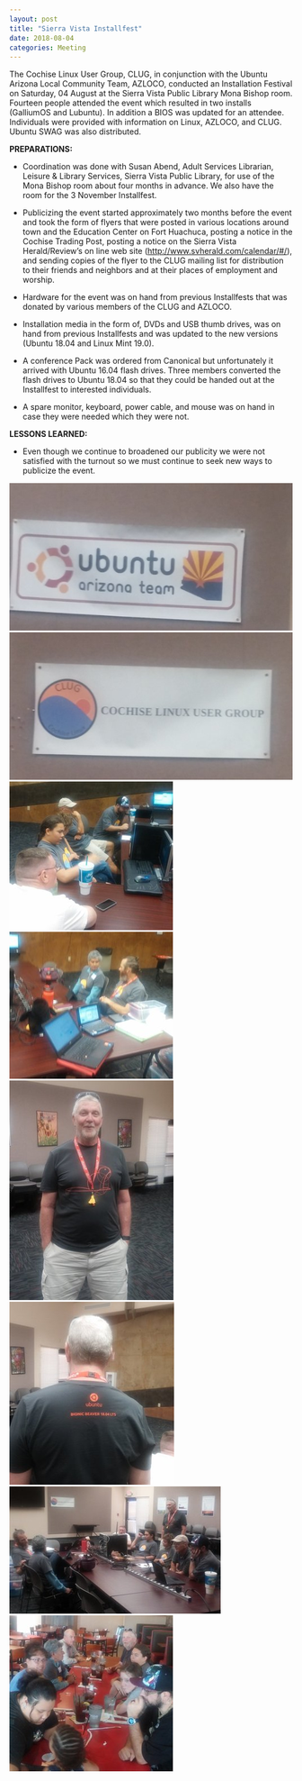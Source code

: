 ```yaml
---
layout: post
title: "Sierra Vista Installfest"
date: 2018-08-04
categories: Meeting
---
```


The Cochise Linux User Group, CLUG, in conjunction with the Ubuntu Arizona Local Community Team, AZLOCO, conducted an Installation Festival on Saturday, 04 August at the Sierra Vista Public Library Mona Bishop room.  Fourteen people attended the event which resulted in two installs (GalliumOS and Lubuntu).  In addition a BIOS was updated for an attendee.  Individuals were provided with information on Linux, AZLOCO, and CLUG.  Ubuntu SWAG was also distributed.

**PREPARATIONS:**

* Coordination was done with Susan Abend, Adult Services Librarian, Leisure & Library Services, Sierra Vista Public Library, for use of the Mona Bishop room about four months in advance.  We also have the room for the 3 November Installfest.
      
* Publicizing the event started approximately two months before the event and took the form of flyers that were posted in various locations around town and the Education Center on Fort Huachuca, posting a notice in the Cochise Trading Post, posting a notice on the Sierra Vista Herald/Review’s on line web site (http://www.svherald.com/calendar/#/), and sending copies of the flyer to the CLUG mailing list for distribution to their friends and neighbors and at their places of employment and worship.

 * Hardware for the event was on hand from previous Installfests that was donated by various members of the CLUG and AZLOCO.
 
 * Installation media in the form of, DVDs and USB thumb drives, was on hand from previous Installfests and was updated to the new versions (Ubuntu 18.04 and Linux Mint 19.0).

 * A conference Pack was ordered  from Canonical but unfortunately it arrived with Ubuntu 16.04 flash drives.  Three members converted the flash drives to Ubuntu 18.04 so that they could be handed out at the Installfest to interested individuals.	
      
 * A spare monitor, keyboard, power cable, and mouse was on hand in case they were needed which they were not.

**LESSONS LEARNED:**

 * Even though we continue to broadened our publicity we were not satisfied with the turnout so we must continue to seek new ways to publicize the event.

![alt text](https://raw.githubusercontent.com/CochiseLinuxUsersGroup/CochiseLinuxUsersGroup.github.io/master/images/rsz_clug_installfest_2018-08-04_1.jpg)
![alt text](https://raw.githubusercontent.com/CochiseLinuxUsersGroup/CochiseLinuxUsersGroup.github.io/master/images/rsz_clug_installfest_2018-08-04_2.jpg)
![alt text](https://raw.githubusercontent.com/CochiseLinuxUsersGroup/CochiseLinuxUsersGroup.github.io/master/images/rsz_clug_installfest_2018-08-04_3.jpg)
![alt text](https://raw.githubusercontent.com/CochiseLinuxUsersGroup/CochiseLinuxUsersGroup.github.io/master/images/rsz_clug_installfest_2018-08-04_4.jpg)
![alt text](https://raw.githubusercontent.com/CochiseLinuxUsersGroup/CochiseLinuxUsersGroup.github.io/master/images/rsz_clug_installfest_2018-08-04_5.jpg)
![alt text](https://raw.githubusercontent.com/CochiseLinuxUsersGroup/CochiseLinuxUsersGroup.github.io/master/images/rsz_clug_installfest_2018-08-04_6.jpg)
![alt text](https://raw.githubusercontent.com/CochiseLinuxUsersGroup/CochiseLinuxUsersGroup.github.io/master/images/rsz_clug_installfest_2018-08-04_7.jpg)
![alt text](https://raw.githubusercontent.com/CochiseLinuxUsersGroup/CochiseLinuxUsersGroup.github.io/master/images/rsz_clug_at_nativegrill_2018-08-04_2.jpg)
